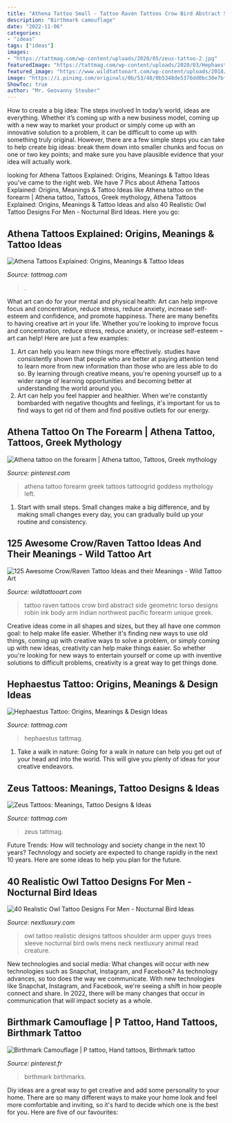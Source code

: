 ```yaml
---
title: "Athena Tattoo Small - Tattoo Raven Tattoos Crow Bird Abstract Side Geometric Torso Designs Robin Ink Body Arm Indian Northwest Pacific Forearm Unique Greek"
description: "Birthmark camouflage"
date: "2022-11-06"
categories:
- "ideas"
tags: ["ideas"]
images:
- "https://tattmag.com/wp-content/uploads/2020/05/zeus-tattoo-2.jpg"
featuredImage: "https://tattmag.com/wp-content/uploads/2020/03/Hephaestus-Tattoo-2-768x1023.jpg"
featured_image: "https://www.wildtattooart.com/wp-content/uploads/2018/03/crow-tattoos-11031859.jpg"
image: "https://i.pinimg.com/originals/0b/53/48/0b5348de5376dd0bc30e7bfadffd985d.jpg"
ShowToc: true
author: "Mr. Geovanny Steuber"
---
```



How to create a big idea: The steps involved
In today’s world, ideas are everything. Whether it’s coming up with a new business model, coming up with a new way to market your product or simply come up with an innovative solution to a problem, it can be difficult to come up with something truly original. However, there are a few simple steps you can take to help create big ideas: break them down into smaller chunks and focus on one or two key points; and make sure you have plausible evidence that your idea will actually work.

	

		
looking for Athena Tattoos Explained: Origins, Meanings &amp; Tattoo Ideas you've came to the right web. We have 7 Pics about Athena Tattoos Explained: Origins, Meanings &amp; Tattoo Ideas like Athena tattoo on the forearm | Athena tattoo, Tattoos, Greek mythology, Athena Tattoos Explained: Origins, Meanings &amp; Tattoo Ideas and also 40 Realistic Owl Tattoo Designs For Men - Nocturnal Bird Ideas. Here you go:
		
    
## Athena Tattoos Explained: Origins, Meanings &amp; Tattoo Ideas

<img loading=lazy src="https://tattmag.com/wp-content/uploads/2020/05/athena-tattoo-14-1024x1243.jpg" onerror="this.onerror=null;this.src='https://tse1.mm.bing.net/th?id=OIP.tDb304tkSuekpGM-6_mA-wHaI_&amp;pid=15.1';" alt="Athena Tattoos Explained: Origins, Meanings &amp; Tattoo Ideas">

_Source: tattmag.com_

>. 

	

What art can do for your mental and physical health: Art can help improve focus and concentration, reduce stress, reduce anxiety, increase self-esteem and confidence, and promote happiness.
There are many benefits to having creative art in your life. Whether you're looking to improve focus and concentration, reduce stress, reduce anxiety, or increase self-esteem – art can help! Here are just a few examples: 
1. Art can help you learn new things more effectively. studies have consistently shown that people who are better at paying attention tend to learn more from new information than those who are less able to do so. By learning through creative means, you're opening yourself up to a wider range of learning opportunities and becoming better at understanding the world around you. 
2. Art can help you feel happier and healthier. When we're constantly bombarded with negative thoughts and feelings, it's important for us to find ways to get rid of them and find positive outlets for our energy.

    
## Athena Tattoo On The Forearm | Athena Tattoo, Tattoos, Greek Mythology

<img loading=lazy src="https://i.pinimg.com/originals/0b/53/48/0b5348de5376dd0bc30e7bfadffd985d.jpg" onerror="this.onerror=null;this.src='https://tse4.mm.bing.net/th?id=OIP.9jOZDHIDAbWSRVY4K9Wl2gHaHa&amp;pid=15.1';" alt="Athena tattoo on the forearm | Athena tattoo, Tattoos, Greek mythology">

_Source: pinterest.com_

>athena tattoo forearm greek tattoos tattoogrid goddess mythology left. 

	

1. Start with small steps. Small changes make a big difference, and by making small changes every day, you can gradually build up your routine and consistency.

    
## 125 Awesome Crow/Raven Tattoo Ideas And Their Meanings - Wild Tattoo Art

<img loading=lazy src="https://www.wildtattooart.com/wp-content/uploads/2018/03/crow-tattoos-11031859.jpg" onerror="this.onerror=null;this.src='https://tse3.mm.bing.net/th?id=OIP.QlU9AguUPw2j-zfLsYlSMAHaKD&amp;pid=15.1';" alt="125 Awesome Crow/Raven Tattoo Ideas and their Meanings - Wild Tattoo Art">

_Source: wildtattooart.com_

>tattoo raven tattoos crow bird abstract side geometric torso designs robin ink body arm indian northwest pacific forearm unique greek. 

	

Creative ideas come in all shapes and sizes, but they all have one common goal: to help make life easier. Whether it's finding new ways to use old things, coming up with creative ways to solve a problem, or simply coming up with new ideas, creativity can help make things easier. So whether you're looking for new ways to entertain yourself or come up with inventive solutions to difficult problems, creativity is a great way to get things done.

    
## Hephaestus Tattoo: Origins, Meanings &amp; Design Ideas

<img loading=lazy src="https://tattmag.com/wp-content/uploads/2020/03/Hephaestus-Tattoo-2-768x1023.jpg" onerror="this.onerror=null;this.src='https://tse4.mm.bing.net/th?id=OIP.aLa906BgFgGGji6bQZV3mAHaJ3&amp;pid=15.1';" alt="Hephaestus Tattoo: Origins, Meanings &amp; Design Ideas">

_Source: tattmag.com_

>hephaestus tattmag. 

	

1) Take a walk in nature: Going for a walk in nature can help you get out of your head and into the world. This will give you plenty of ideas for your creative endeavors.

    
## Zeus Tattoos: Meanings, Tattoo Designs &amp; Ideas

<img loading=lazy src="https://tattmag.com/wp-content/uploads/2020/05/zeus-tattoo-2.jpg" onerror="this.onerror=null;this.src='https://tse2.mm.bing.net/th?id=OIP.r4D2iJNkQ_IDBmeYa9aORwHaH3&amp;pid=15.1';" alt="Zeus Tattoos: Meanings, Tattoo Designs &amp; Ideas">

_Source: tattmag.com_

>zeus tattmag. 

	

Future Trends: How will technology and society change in the next 10 years?
Technology and society are expected to change rapidly in the next 10 years. Here are some ideas to help you plan for the future.

    
## 40 Realistic Owl Tattoo Designs For Men - Nocturnal Bird Ideas

<img loading=lazy src="http://nextluxury.com/wp-content/uploads/guys-owl-with-trees-realistic-upper-arm-and-shoulder-tattoo.jpg" onerror="this.onerror=null;this.src='https://tse3.mm.bing.net/th?id=OIP.D8tU2h-8JeyY7v0XZ7WYOgHaIV&amp;pid=15.1';" alt="40 Realistic Owl Tattoo Designs For Men - Nocturnal Bird Ideas">

_Source: nextluxury.com_

>owl tattoo realistic designs tattoos shoulder arm upper guys trees sleeve nocturnal bird owls mens neck nextluxury animal read creature. 

	

New technologies and social media: What changes will occur with new technologies such as Snapchat, Instagram, and Facebook?
As technology advances, so too does the way we communicate. With new technologies like Snapchat, Instagram, and Facebook, we're seeing a shift in how people connect and share. In 2022, there will be many changes that occur in communication that will impact society as a whole.

    
## Birthmark Camouflage | P Tattoo, Hand Tattoos, Birthmark Tattoo

<img loading=lazy src="https://i.pinimg.com/736x/0a/7a/6c/0a7a6c1d5a2918114a5e253c16f972db--birthmark-tattoo-tatoo.jpg" onerror="this.onerror=null;this.src='https://tse2.mm.bing.net/th?id=OIP.Sjds6eV9mlwhHLTMFEboBgHaFe&amp;pid=15.1';" alt="Birthmark Camouflage | P tattoo, Hand tattoos, Birthmark tattoo">

_Source: pinterest.fr_

>birthmark birthmarks. 

	

Diy ideas are a great way to get creative and add some personality to your home. There are so many different ways to make your home look and feel more comfortable and inviting, so it's hard to decide which one is the best for you. Here are five of our favourites:

